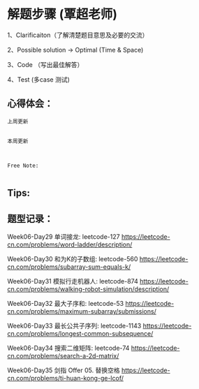 # 解题步骤 (覃超老师)
1、Clarificaiton（了解清楚题目意思及必要的交流）

2、Possible solution -> Optimal (Time & Space)

3、Code （写出最佳解答）

4、Test (多case 测试)

## 心得体会：

```
上周更新


本周更新



Free Note:
   
```

## Tips:

 

## 题型记录：
Week06-Day29
单词接龙: leetcode-127
https://leetcode-cn.com/problems/word-ladder/description/

Week06-Day30
和为K的子数组: leetcode-560
https://leetcode-cn.com/problems/subarray-sum-equals-k/

Week06-Day31
模拟行走机器人: leetcode-874
https://leetcode-cn.com/problems/walking-robot-simulation/description/

Week06-Day32
最大子序和: leetcode-53
https://leetcode-cn.com/problems/maximum-subarray/submissions/

Week06-Day33
最长公共子序列: leetcode-1143
https://leetcode-cn.com/problems/longest-common-subsequence/

Week06-Day34
搜索二维矩阵: leetcode-74
https://leetcode-cn.com/problems/search-a-2d-matrix/
 
Week06-Day35
剑指 Offer 05. 替换空格
https://leetcode-cn.com/problems/ti-huan-kong-ge-lcof/





